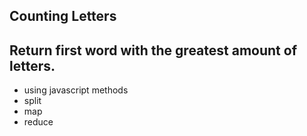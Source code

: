 ## Counting Letters
## Return first word with the greatest amount of letters.
- using javascript methods
- split
- map
- reduce
